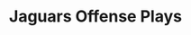 ---
layout: playbook
title: Jaguars Offense Plays
team: jaguars
unit: offense
permalink: /jaguars/offense/
---